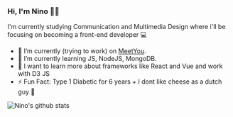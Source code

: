 ### Hi, I'm Nino 🙌🏻

I'm currently studying Communication and Multimedia Design where i'll be focusing on becoming a front-end developer 💻

- 🔭 I’m currently (trying to work) on [MeetYou](https://github.com/ninoschelcher/MeetYou).
- 🌱 I’m currently learning JS, NodeJS, MongoDB.
- 📖 I want to learn more about frameworks like React and Vue and work with D3 JS
- ⚡ Fun Fact: Type 1 Diabetic for 6 years + I dont like cheese as a dutch guy 🧀



![Nino's github stats](https://github-readme-stats.vercel.app/api?username=ninoschelcher&show_icons=true)

